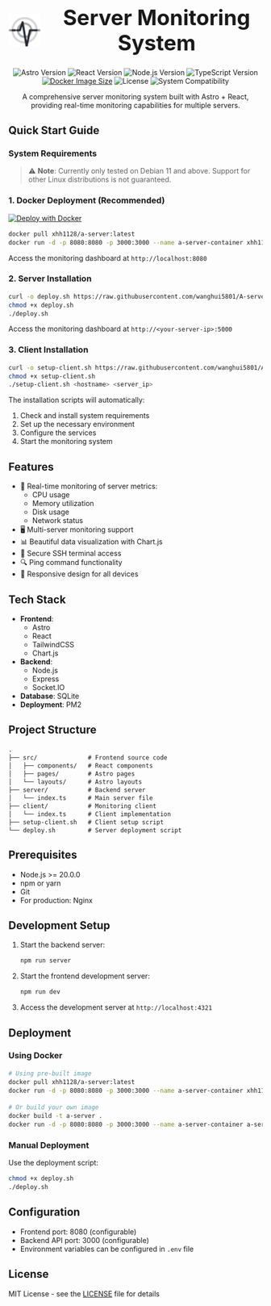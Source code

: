 <div align="center">
  <div style="display: flex; align-items: center; justify-content: center; gap: 20px; margin-bottom: 24px;">
    <img src="./public/monitor-icon.svg" width="64" height="64" alt="Server Monitor Icon" style="min-width: 64px;" />
    <h1 style="margin: 0; font-size: 42px; line-height: 1.2;">Server Monitoring System</h1>
  </div>

  <p>
    <img src="https://img.shields.io/badge/Astro-3.0+-blueviolet.svg?logo=astro" alt="Astro Version" />
    <img src="https://img.shields.io/badge/React-18.0+-blue.svg?logo=react" alt="React Version" />
    <img src="https://img.shields.io/badge/Node.js-20.0+-green.svg?logo=node.js" alt="Node.js Version" />
    <img src="https://img.shields.io/badge/TypeScript-5.0+-blue.svg?logo=typescript" alt="TypeScript Version" />
    <a href="https://hub.docker.com/r/xhh1128/a-server"><img src="https://img.shields.io/docker/image-size/xhh1128/a-server/latest?logo=docker" alt="Docker Image Size" /></a>
    <img src="https://img.shields.io/badge/License-MIT-yellow.svg" alt="License" />
    <img src="https://img.shields.io/badge/Tested%20on-Debian%2011+-red.svg?logo=debian" alt="System Compatibility" />
  </p>
  
  <p>A comprehensive server monitoring system built with Astro + React, providing real-time monitoring capabilities for multiple servers.</p>
</div>

## Quick Start Guide

### System Requirements

> ⚠️ **Note**: Currently only tested on Debian 11 and above. Support for other Linux distributions is not guaranteed.

### 1. Docker Deployment (Recommended)

[![Deploy with Docker](https://img.shields.io/badge/Deploy%20with-Docker-2496ED?style=for-the-badge&logo=docker&logoColor=white)](https://hub.docker.com/r/xhh1128/a-server)

```bash
docker pull xhh1128/a-server:latest
docker run -d -p 8080:8080 -p 3000:3000 --name a-server-container xhh1128/a-server:latest
```

Access the monitoring dashboard at `http://localhost:8080`

### 2. Server Installation

```bash
curl -o deploy.sh https://raw.githubusercontent.com/wanghui5801/A-server/main/deploy.sh
chmod +x deploy.sh
./deploy.sh
```

Access the monitoring dashboard at `http://<your-server-ip>:5000`

### 3. Client Installation

```bash
curl -o setup-client.sh https://raw.githubusercontent.com/wanghui5801/A-server/main/setup-client.sh
chmod +x setup-client.sh
./setup-client.sh <hostname> <server_ip>
```

The installation scripts will automatically:
1. Check and install system requirements
2. Set up the necessary environment
3. Configure the services
4. Start the monitoring system

## Features

- 🔄 Real-time monitoring of server metrics:
  - CPU usage
  - Memory utilization
  - Disk usage
  - Network status
- 🖥️ Multi-server monitoring support
- 📊 Beautiful data visualization with Chart.js
- 🔐 Secure SSH terminal access
- 🔍 Ping command functionality
- 📱 Responsive design for all devices

## Tech Stack

- **Frontend**: 
  - Astro
  - React
  - TailwindCSS
  - Chart.js
- **Backend**: 
  - Node.js
  - Express
  - Socket.IO
- **Database**: SQLite
- **Deployment**: PM2

## Project Structure

```
.
├── src/              # Frontend source code
│   ├── components/   # React components
│   ├── pages/        # Astro pages
│   └── layouts/      # Astro layouts
├── server/           # Backend server
│   └── index.ts      # Main server file
├── client/           # Monitoring client
│   └── index.ts      # Client implementation
├── setup-client.sh   # Client setup script
└── deploy.sh         # Server deployment script
```

## Prerequisites

- Node.js >= 20.0.0
- npm or yarn
- Git
- For production: Nginx

## Development Setup

1. Start the backend server:
   ```bash
   npm run server
   ```

2. Start the frontend development server:
   ```bash
   npm run dev
   ```

3. Access the development server at `http://localhost:4321`

## Deployment

### Using Docker

```bash
# Using pre-built image
docker pull xhh1128/a-server:latest
docker run -d -p 8080:8080 -p 3000:3000 --name a-server-container xhh1128/a-server:latest

# Or build your own image
docker build -t a-server .
docker run -d -p 8080:8080 -p 3000:3000 --name a-server-container a-server
```

### Manual Deployment

Use the deployment script:
```bash
chmod +x deploy.sh
./deploy.sh
```

## Configuration

- Frontend port: 8080 (configurable)
- Backend API port: 3000 (configurable)
- Environment variables can be configured in `.env` file

## License

MIT License - see the [LICENSE](LICENSE) file for details
